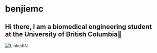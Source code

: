 # benjiemc
## Hi there, I am a biomedical engineering student at the University of British Columbia👋 


![LinkedIN](https://www.google.com/url?sa=i&url=https%3A%2F%2Fseeklogo.com%2Fvector-logo%2F157910%2Flinkedin&psig=AOvVaw3Spq3lhGqLBy03jfR_FZYo&ust=1597334107342000&source=images&cd=vfe&ved=0CAIQjRxqFwoTCPjJ0LKDlusCFQAAAAAdAAAAABAI)

<!--
**benjiemc/benjiemc** is a ✨ _special_ ✨ repository because its `README.md` (this file) appears on your GitHub profile.

Here are some ideas to get you started:

- 🔭 I’m currently working on ...
- 🌱 I’m currently learning ...
- 👯 I’m looking to collaborate on ...
- 🤔 I’m looking for help with ...
- 💬 Ask me about ...
- 📫 How to reach me: ...
- 😄 Pronouns: ...
- ⚡ Fun fact: ...
-->
[linkedin]: https://www.linkedin.com/in/benjamin-mcmaster/
